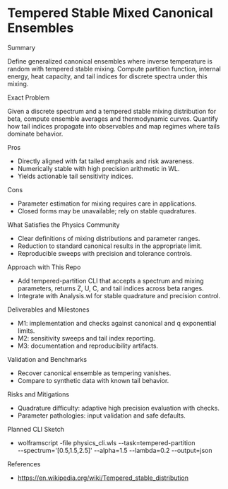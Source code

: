# Tempered Stable Mixed Canonical Ensembles

Summary

Define generalized canonical ensembles where inverse temperature is random with
tempered stable mixing. Compute partition function, internal energy, heat
capacity, and tail indices for discrete spectra under this mixing.

Exact Problem

Given a discrete spectrum and a tempered stable mixing distribution for beta,
compute ensemble averages and thermodynamic curves. Quantify how tail indices
propagate into observables and map regimes where tails dominate behavior.

Pros

- Directly aligned with fat tailed emphasis and risk awareness.
- Numerically stable with high precision arithmetic in WL.
- Yields actionable tail sensitivity indices.

Cons

- Parameter estimation for mixing requires care in applications.
- Closed forms may be unavailable; rely on stable quadratures.

What Satisfies the Physics Community

- Clear definitions of mixing distributions and parameter ranges.
- Reduction to standard canonical results in the appropriate limit.
- Reproducible sweeps with precision and tolerance controls.

Approach with This Repo

- Add tempered-partition CLI that accepts a spectrum and mixing parameters,
  returns Z, U, C, and tail indices across beta ranges.
- Integrate with Analysis.wl for stable quadrature and precision control.

Deliverables and Milestones

- M1: implementation and checks against canonical and q exponential limits.
- M2: sensitivity sweeps and tail index reporting.
- M3: documentation and reproducibility artifacts.

Validation and Benchmarks

- Recover canonical ensemble as tempering vanishes.
- Compare to synthetic data with known tail behavior.

Risks and Mitigations

- Quadrature difficulty: adaptive high precision evaluation with checks.
- Parameter pathologies: input validation and safe defaults.

Planned CLI Sketch

- wolframscript -file physics_cli.wls --task=tempered-partition \
  --spectrum='[0.5,1.5,2.5]' --alpha=1.5 --lambda=0.2 --output=json

References

- https://en.wikipedia.org/wiki/Tempered_stable_distribution
